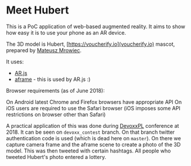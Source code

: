 # Meet Hubert

This is a PoC application of web-based augmented reality. 
It aims to show how easy it is to use your phone as an AR device.

The 3D model is Hubert, [https://voucherify.io](voucherify.io) mascot, prepared by [Mateusz Mrowiec](https://github.com/Haggus).

It uses:
  - [AR.js](https://github.com/jeromeetienne/AR.js)
  - [aframe](https://aframe.io) - this is used by AR.js :)

Browser requirements (as of June 2018):

On Android latest Chrome and Firefox browsers have appropriate API 
On iOS users are required to use the Safari browser (iOS imposes some API restrictions on browser other than Safari)

A practical application of this was done during [DevoxxPL](http://devoxx.pl/) conference at 2018.
It can be seen on `devoxx_contest` branch. On that branch twitter authentication code is used
(which is dead here on `master`). On there we capture camera frame and the aframe scene to create
a photo of the 3D model. This was then tweeted with certain hashtags.
All people who tweeted Hubert's photo entered a lottery.
